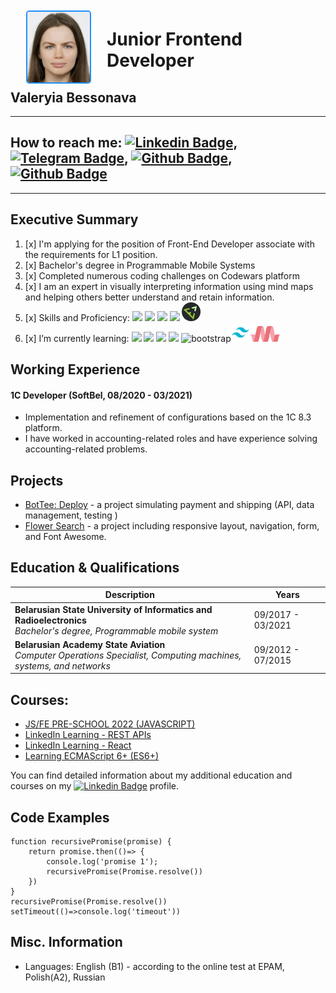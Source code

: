 
<div style="" id="header">
  <img style="float: left; margin-right: 25px; margin-top: 10px;margin-left:25px;border-radius: 5px; border: 2px solid dodgerblue;" src="./lng/avatar.jpg" alt="image" width="100"/>
</div>

# Junior Frontend Developer
## Valeryia Bessonava

____________________________________________________________
## How to reach me: [![Linkedin Badge](https://img.shields.io/badge/-whowouldwin-blue?style=flat&logo=Linkedin&logoColor=white)](http://www.linkedin.com/in/whowouldwin), [![Telegram Badge](https://img.shields.io/badge/-telegram-red?color=white&logo=telegram&logoColor=blue)](https://t.me/leranetwork), [![Github Badge](https://img.shields.io/badge/-github-red?color=white&logo=github&logoColor=black)](https://github.com/whowouldwin), [![Github Badge](https://img.shields.io/badge/-discord-red?color=violet&logo=discord&logoColor=white)](https://discordapp.com/users/@whowouldwin#2891)
____________________________________________________________
##  Executive Summary

1. [x] <span> I'm applying for the position of Front-End Developer associate with the requirements for L1 position. </span>
2. [x] <span> Bachelor's degree in Programmable Mobile Systems </span>
3. [x] <span> Completed numerous coding challenges on Codewars platform </span>
4. [x] <span> I am an expert in visually interpreting information using mind maps and helping others better understand and retain information. </span>
5. [x] <span> Skills and Proficiency: <img src="https://media.giphy.com/media/w7j1Bivh2hvIbhDYO8/giphy.gif" width="30"> <img src="https://media.giphy.com/media/ln7z2eWriiQAllfVcn/giphy.gif" width="30"> <img src="https://media.giphy.com/media/QssGEmpkyEOhBCb7e1/giphy.gif" width="30"> <img src="https://media.giphy.com/media/du3J3cXyzhj75IOgvA/giphy.gif" width="30"> <img src="./lng/Emmet.png" width="30" alt="emmet"> </span>
6. [x] <span> I’m currently learning: <img src="https://media.giphy.com/media/eNAsjO55tPbgaor7ma/giphy.gif" width="30"> <img src="https://media.giphy.com/media/XEDIHHp3i8bVoEdxd7/giphy.gif" width="30"> <img src="https://media.giphy.com/media/VgGthkhUvGgOit7Y9i/giphy.gif" width="30"> <img src="https://media.giphy.com/media/kdFc8fubgS31b8DsVu/giphy.gif" width="30"> <img src="https://media.giphy.com/media/Sr8xDpMwVKOHUWDVRD/giphy.gif" width="30" alt="bootstrap"><img src="./lng/tailwindcss.png" width="30" alt="tailwind"><img src="./lng/materializeCSS.png" height="25" alt="materialize"> </span>


## Working Experience

#### 1C Developer (SoftBel, 08/2020 - 03/2021)

* Implementation and refinement of configurations based on the 1C 8.3 platform.
* I have worked in accounting-related roles and have experience solving accounting-related problems.


## Projects 

* [BotTee: Deploy](https://whowouldwin.github.io/PaymentForm/) - a project simulating payment and shipping (API, data management, testing )
* [Flower Search](https://whowouldwin.github.io/FlowerSearch/) - a project including responsive layout, navigation, form, and Font Awesome.

## Education & Qualifications 

| Description                                                                                                             | Years             |
|-------------------------------------------------------------------------------------------------------------------------|-------------------|
| **Belarusian State University of Informatics and Radioelectronics**<br/>_Bachelor's degree, Programmable mobile system_ | 09/2017 - 03/2021 |
| **Belarusian Academy State Aviation**<br/>_Computer Operations Specialist, Computing machines, systems, and networks_   | 09/2012 - 07/2015 |



## Courses:
* [JS/FE PRE-SCHOOL 2022 (JAVASCRIPT)](https://app.rs.school/certificate/nqe6yxjx)
* [LinkedIn Learning - REST APIs](https://www.linkedin.com/learning/certificates/a286742208522c52b2356ad9083fa89c9834ffafc1d32680a1d17e359332582b?lipi=urn%3Ali%3Apage%3Ad_flagship3_profile_view_base_certifications_details%3BK3LRkJQAT9eRv%2BXWuMx1BA%3D%3D)
* [LinkedIn Learning - React](https://www.linkedin.com/learning/certificates/3981cc5db073d23054dff492e36ea96b0eaf1da4583e265db96e4ecae12b14a2?lipi=urn%3Ali%3Apage%3Ad_flagship3_profile_view_base_certifications_details%3BA8bJzH0oTO%2BQI3gCNiX9Wg%3D%3D)
* [Learning ECMAScript 6+ (ES6+)](https://www.linkedin.com/learning/certificates/0c6a9c22922046546cfc65767410bdaa5d46e95b8d8f4398abf67e54355656d4?lipi=urn%3Ali%3Apage%3Ad_flagship3_profile_view_base_certifications_details%3Bifi2NqpfTRmY6iCStE9zQA%3D%3D)

You can find detailed information about my additional education and courses on my  [![Linkedin Badge](https://img.shields.io/badge/-ValeryiaBessonava-blue?style=flat&logo=Linkedin&logoColor=white)](http://www.linkedin.com/in/whowouldwin) profile.

## Code Examples
```
function recursivePromise(promise) {
    return promise.then(()=> {
        console.log('promise 1');
        recursivePromise(Promise.resolve())
    })
}
recursivePromise(Promise.resolve())
setTimeout(()=>console.log('timeout'))
```


## Misc. Information

* Languages: English (B1) - according to the online test at EPAM, Polish(A2), Russian


